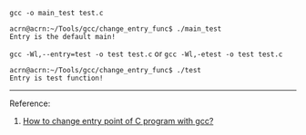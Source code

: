 `gcc -o main_test test.c`

```
acrn@acrn:~/Tools/gcc/change_entry_func$ ./main_test
Entry is the default main!
```



`gcc -Wl,--entry=test -o test test.c` or
`gcc -Wl,-etest -o test test.c`

```
acrn@acrn:~/Tools/gcc/change_entry_func$ ./test
Entry is test function!
```



---

Reference:

1. [How to change entry point of C program with gcc?](https://stackoverflow.com/questions/7494244/how-to-change-entry-point-of-c-program-with-gcc)

